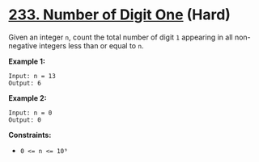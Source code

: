 # [233. Number of Digit One][link] (Hard)

[link]: https://leetcode.com/problems/number-of-digit-one/

Given an integer `n`, count the total number of digit  `1` appearing in all non-negative integers
less than or equal to `n`.

**Example 1:**

```
Input: n = 13
Output: 6
```

**Example 2:**

```
Input: n = 0
Output: 0
```

**Constraints:**

- `0 <= n <= 10⁹`
